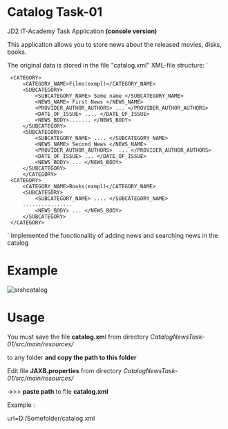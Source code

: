 # Catalog Task-01
JD2 IT-Academy Task Application
**(console version)**

This application allows you to store news about the released movies, disks, books.

The original data is stored in the file "catalog.xml"  XML-file structure:
`<CATALOG>

     <CATEGORY>
         <CATEGORY_NAME>Films(exmpl)</CATEGORY_NAME>
         <SUBCATEGORY>
             <SUBCATEGORY_NAME> Some name </SUBCATEGORY_NAME>
             <NEWS_NAME> First News </NEWS_NAME>
             <PROVIDER_AUTHOR_AUTHORS> ... </PROVIDER_AUTHOR_AUTHORS>
             <DATE_OF_ISSUE> .... </DATE_OF_ISSUE>
             <NEWS_BODY>....... </NEWS_BODY>
         </SUBCATEGORY>
         <SUBCATEGORY>
             <SUBCATEGORY_NAME> .... </SUBCATEGORY_NAME>
             <NEWS_NAME> Second News </NEWS_NAME>
             <PROVIDER_AUTHOR_AUTHORS>  ... </PROVIDER_AUTHOR_AUTHORS>
             <DATE_OF_ISSUE> ... </DATE_OF_ISSUE>
             <NEWS_BODY> ... </NEWS_BODY>
         </SUBCATEGORY>
         </CATEGORY>
     <CATEGORY>
         <CATEGORY_NAME>Books(exmpl)</CATEGORY_NAME>
         <SUBCATEGORY>
             <SUBCATEGORY_NAME> .... </SUBCATEGORY_NAME>
         ................
             <NEWS_BODY> ... </NEWS_BODY>
         </SUBCATEGORY>
     </CATEGORY>
 </CATALOG>`
Implemented the functionality of adding news and searching news in the catalog
 
 # Example
 ![srshcatalog](https://user-images.githubusercontent.com/42671888/44870429-eca45800-ac98-11e8-81ab-bb304579f26f.JPG)
 
 # Usage
 
 You must save the file **catalog.xm**l from directory _CatalogNewsTask-01/src/main/resources/_

to any folder **and copy the path to this folder** 

Edit file **JAXB.properties** from directory _CatalogNewsTask-01/src/main/resources/_

->>> **paste path** to file **catalog.xml** 

Example :

url=D:/Somefolder/catalog.xml
 
 

 
